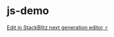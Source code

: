 # js-demo

[Edit in StackBlitz next generation editor ⚡️](https://stackblitz.com/~/github.com/buri1126/js-demo)